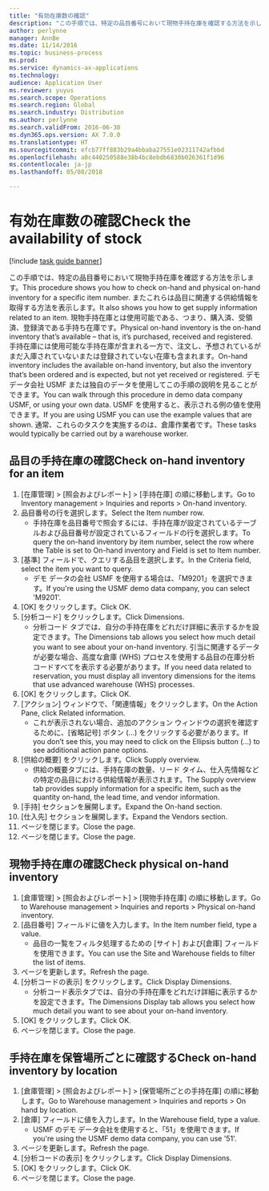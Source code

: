```yaml
---
title: "有効在庫数の確認"
description: "この手順では、特定の品目番号において現物手持在庫を確認する方法を示します。"
author: perlynne
manager: AnnBe
ms.date: 11/14/2016
ms.topic: business-process
ms.prod: 
ms.service: dynamics-ax-applications
ms.technology: 
audience: Application User
ms.reviewer: yuyus
ms.search.scope: Operations
ms.search.region: Global
ms.search.industry: Distribution
ms.author: perlynne
ms.search.validFrom: 2016-06-30
ms.dyn365.ops.version: AX 7.0.0
ms.translationtype: HT
ms.sourcegitcommit: efcb77ff883b29a4bbaba27551e02311742afbbd
ms.openlocfilehash: a0c440250588e38b4bc8ebdb6830b026361f1d96
ms.contentlocale: ja-jp
ms.lasthandoff: 05/08/2018

---
```

# <a name="check-the-availability-of-stock"></a><span data-ttu-id="3336c-103">有効在庫数の確認</span><span class="sxs-lookup"><span data-stu-id="3336c-103">Check the availability of stock</span></span>

[!include [task guide banner](../../includes/task-guide-banner.md)]

<span data-ttu-id="3336c-104">この手順では、特定の品目番号において現物手持在庫を確認する方法を示します。</span><span class="sxs-lookup"><span data-stu-id="3336c-104">This procedure shows you how to check on-hand and physical on-hand inventory for a specific item number.</span></span> <span data-ttu-id="3336c-105">またこれらは品目に関連する供給情報を取得する方法を表示します。</span><span class="sxs-lookup"><span data-stu-id="3336c-105">It also shows you how to get supply information related to an item.</span></span> <span data-ttu-id="3336c-106">現物手持在庫とは使用可能である、つまり、購入済、受領済、登録済である手持ち在庫です。</span><span class="sxs-lookup"><span data-stu-id="3336c-106">Physical on-hand inventory is the on-hand inventory that’s available – that is, it’s purchased, received and registered.</span></span> <span data-ttu-id="3336c-107">手持在庫には使用可能な手持在庫が含まれる一方で、注文し、予想されているがまだ入庫されていないまたは登録されていない在庫も含まれます。</span><span class="sxs-lookup"><span data-stu-id="3336c-107">On-hand inventory includes the available on-hand inventory, but also the inventory that’s been ordered and is expected, but not yet received or registered.</span></span> <span data-ttu-id="3336c-108">デモ データ会社 USMF または独自のデータを使用してこの手順の説明を見ることができます。</span><span class="sxs-lookup"><span data-stu-id="3336c-108">You can walk through this procedure in demo data company USMF, or using your own data.</span></span> <span data-ttu-id="3336c-109">USMF を使用すると、表示される例の値を使用できます。</span><span class="sxs-lookup"><span data-stu-id="3336c-109">If you are using USMF you can use the example values that are shown.</span></span> <span data-ttu-id="3336c-110">通常、これらのタスクを実施するのは、倉庫作業者です。</span><span class="sxs-lookup"><span data-stu-id="3336c-110">These tasks would typically be carried out by a warehouse worker.</span></span>


## <a name="check-on-hand-inventory-for-an-item"></a><span data-ttu-id="3336c-111">品目の手持在庫の確認</span><span class="sxs-lookup"><span data-stu-id="3336c-111">Check on-hand inventory for an item</span></span>
1. <span data-ttu-id="3336c-112">[在庫管理] > [照会およびレポート] > [手持在庫] の順に移動します。</span><span class="sxs-lookup"><span data-stu-id="3336c-112">Go to Inventory management > Inquiries and reports > On-hand inventory.</span></span>
2. <span data-ttu-id="3336c-113">品目番号の行を選択します。</span><span class="sxs-lookup"><span data-stu-id="3336c-113">Select the Item number row.</span></span>
    * <span data-ttu-id="3336c-114">手持在庫を品目番号で照会するには、手持在庫が設定されているテーブルおよび品目番号が設定されているフィールドの行を選択します。</span><span class="sxs-lookup"><span data-stu-id="3336c-114">To query the on-hand inventory by item number, select the row where the Table is set to On-hand inventory and Field is set to Item number.</span></span>  
3. <span data-ttu-id="3336c-115">[基準] フィールドで、クエリする品目を選択します。</span><span class="sxs-lookup"><span data-stu-id="3336c-115">In the Criteria field, select the item you want to query.</span></span>
    * <span data-ttu-id="3336c-116">デモ データの会社 USMF を使用する場合は、「M9201」を選択できます。</span><span class="sxs-lookup"><span data-stu-id="3336c-116">If you're using the USMF demo data company, you can select 'M9201'.</span></span>  
4. <span data-ttu-id="3336c-117">[OK] をクリックします。</span><span class="sxs-lookup"><span data-stu-id="3336c-117">Click OK.</span></span>
5. <span data-ttu-id="3336c-118">[分析コード] をクリックします。</span><span class="sxs-lookup"><span data-stu-id="3336c-118">Click Dimensions.</span></span>
    * <span data-ttu-id="3336c-119">分析コード タブでは、自分の手持在庫をどれだけ詳細に表示するかを設定できます。</span><span class="sxs-lookup"><span data-stu-id="3336c-119">The Dimensions tab allows you select how much detail you want to see about your on-hand inventory.</span></span> <span data-ttu-id="3336c-120">引当に関連するデータが必要な場合、高度な倉庫 (WHS) プロセスを使用する品目の在庫分析コードすべてを表示する必要があります。</span><span class="sxs-lookup"><span data-stu-id="3336c-120">If you need data related to reservation, you must display all inventory dimensions for the items that use advanced warehouse (WHS) processes.</span></span>  
6. <span data-ttu-id="3336c-121">[OK] をクリックします。</span><span class="sxs-lookup"><span data-stu-id="3336c-121">Click OK.</span></span>
7. <span data-ttu-id="3336c-122">[アクション] ウィンドウで、「関連情報」をクリックします。</span><span class="sxs-lookup"><span data-stu-id="3336c-122">On the Action Pane, click Related information.</span></span>
    * <span data-ttu-id="3336c-123">これが表示されない場合、追加のアクション ウィンドウの選択を確認するために、[省略記号] ボタン (…) をクリックする必要があります。</span><span class="sxs-lookup"><span data-stu-id="3336c-123">If you don’t see this, you may need to click on the Ellipsis button (…) to see additional action pane options.</span></span>  
8. <span data-ttu-id="3336c-124">[供給の概要] をクリックします。</span><span class="sxs-lookup"><span data-stu-id="3336c-124">Click Supply overview.</span></span>
    * <span data-ttu-id="3336c-125">供給の概要タブには、手持在庫の数量、リード タイム、仕入先情報などの特定の品目における供給情報が表示されます。</span><span class="sxs-lookup"><span data-stu-id="3336c-125">The Supply overview tab provides supply information for a specific item, such as the quantity on-hand, the lead time, and vendor information.</span></span>  
9. <span data-ttu-id="3336c-126">[手持] セクションを展開します。</span><span class="sxs-lookup"><span data-stu-id="3336c-126">Expand the On-hand section.</span></span>
10. <span data-ttu-id="3336c-127">[仕入先] セクションを展開します。</span><span class="sxs-lookup"><span data-stu-id="3336c-127">Expand the Vendors section.</span></span>
11. <span data-ttu-id="3336c-128">ページを閉じます。</span><span class="sxs-lookup"><span data-stu-id="3336c-128">Close the page.</span></span>
12. <span data-ttu-id="3336c-129">ページを閉じます。</span><span class="sxs-lookup"><span data-stu-id="3336c-129">Close the page.</span></span>

## <a name="check-physical-on-hand-inventory"></a><span data-ttu-id="3336c-130">現物手持在庫の確認</span><span class="sxs-lookup"><span data-stu-id="3336c-130">Check physical on-hand inventory</span></span>
1. <span data-ttu-id="3336c-131">[倉庫管理] > [照会およびレポート] > [現物手持在庫] の順に移動します。</span><span class="sxs-lookup"><span data-stu-id="3336c-131">Go to Warehouse management > Inquiries and reports > Physical on-hand inventory.</span></span>
2. <span data-ttu-id="3336c-132">[品目番号] フィールドに値を入力します。</span><span class="sxs-lookup"><span data-stu-id="3336c-132">In the Item number field, type a value.</span></span>
    * <span data-ttu-id="3336c-133">品目の一覧をフィルタ処理するための [サイト] および[倉庫] フィールドを使用できます。</span><span class="sxs-lookup"><span data-stu-id="3336c-133">You can use the Site and Warehouse fields to filter the list of items.</span></span>  
3. <span data-ttu-id="3336c-134">ページを更新します。</span><span class="sxs-lookup"><span data-stu-id="3336c-134">Refresh the page.</span></span>
4. <span data-ttu-id="3336c-135">[分析コードの表示] をクリックします。</span><span class="sxs-lookup"><span data-stu-id="3336c-135">Click Display Dimensions.</span></span>
    * <span data-ttu-id="3336c-136">分析コード表示タブでは、自分の手持在庫をどれだけ詳細に表示するかを設定できます。</span><span class="sxs-lookup"><span data-stu-id="3336c-136">The Dimensions Display tab allows you select how much detail you want to see about your on-hand inventory.</span></span>  
5. <span data-ttu-id="3336c-137">[OK] をクリックします。</span><span class="sxs-lookup"><span data-stu-id="3336c-137">Click OK.</span></span>
6. <span data-ttu-id="3336c-138">ページを閉じます。</span><span class="sxs-lookup"><span data-stu-id="3336c-138">Close the page.</span></span>

## <a name="check-on-hand-inventory-by-location"></a><span data-ttu-id="3336c-139">手持在庫を保管場所ごとに確認する</span><span class="sxs-lookup"><span data-stu-id="3336c-139">Check on-hand inventory by location</span></span>
1. <span data-ttu-id="3336c-140">[倉庫管理] > [照会およびレポート] > [保管場所ごとの手持在庫] の順に移動します。</span><span class="sxs-lookup"><span data-stu-id="3336c-140">Go to Warehouse management > Inquiries and reports > On hand by location.</span></span>
2. <span data-ttu-id="3336c-141">[倉庫] フィールドに値を入力します。</span><span class="sxs-lookup"><span data-stu-id="3336c-141">In the Warehouse field, type a value.</span></span>
    * <span data-ttu-id="3336c-142">USMF のデモ データ会社を使用すると、「51」を使用できます。</span><span class="sxs-lookup"><span data-stu-id="3336c-142">If you're using the USMF demo data company, you can use '51'.</span></span>  
3. <span data-ttu-id="3336c-143">ページを更新します。</span><span class="sxs-lookup"><span data-stu-id="3336c-143">Refresh the page.</span></span>
4. <span data-ttu-id="3336c-144">[分析コードの表示] をクリックします。</span><span class="sxs-lookup"><span data-stu-id="3336c-144">Click Display Dimensions.</span></span>
5. <span data-ttu-id="3336c-145">[OK] をクリックします。</span><span class="sxs-lookup"><span data-stu-id="3336c-145">Click OK.</span></span>
6. <span data-ttu-id="3336c-146">ページを閉じます。</span><span class="sxs-lookup"><span data-stu-id="3336c-146">Close the page.</span></span>

